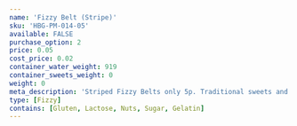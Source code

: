 ```yaml
---
name: 'Fizzy Belt (Stripe)'
sku: 'HBG-PM-014-05'
available: FALSE
purchase_option: 2
price: 0.05
cost_price: 0.02
container_water_weight: 919
container_sweets_weight: 0
weight: 0
meta_description: 'Striped Fizzy Belts only 5p. Traditional sweets and more at Humbugs Confectionery Store. Specialists in satisfying your sweet tooth!'
type: [Fizzy]
contains: [Gluten, Lactose, Nuts, Sugar, Gelatin]
---
```

